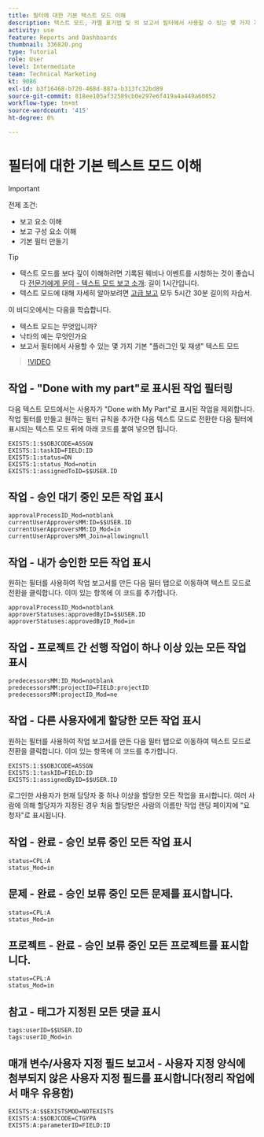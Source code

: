 ```yaml
---
title: 필터에 대한 기본 텍스트 모드 이해
description: 텍스트 모드, 카멜 표기법 및 의 보고서 필터에서 사용할 수 있는 몇 가지 기본 "플러그 앤 플레이" 텍스트 모드를 알아봅니다 [!DNL  Workfront].
activity: use
feature: Reports and Dashboards
thumbnail: 336820.png
type: Tutorial
role: User
level: Intermediate
team: Technical Marketing
kt: 9086
exl-id: b3f16468-b720-468d-887a-b313fc32bd89
source-git-commit: 818ee105af32589cb0e297e6f419a4a449a60052
workflow-type: tm+mt
source-wordcount: '415'
ht-degree: 0%

---
```


# 필터에 대한 기본 텍스트 모드 이해

>[!IMPORTANT]
>
>전제 조건:
>
>* 보고 요소 이해
>* 보고 구성 요소 이해
>* 기본 필터 만들기


>[!TIP]
>
>* 텍스트 모드를 보다 깊이 이해하려면 기록된 웨비나 이벤트를 시청하는 것이 좋습니다 [전문가에게 문의 - 텍스트 모드 보고 소개](https://experienceleague.adobe.com/docs/workfront-events/events/reporting-and-dashboards/introduction-to-text-mode-reporting.html?lang=en): 길이 1시간입니다.
>* 텍스트 모드에 대해 자세히 알아보려면 [고급 보고](https://experienceleague.adobe.com/docs/workfront-learn/tutorials-workfront/reporting/advanced-reporting/welcome-to-advanced-reporting.html?lang=en) 모두 5시간 30분 길이의 자습서.



이 비디오에서는 다음을 학습합니다.

* 텍스트 모드는 무엇입니까?
* 낙타의 예는 무엇인가요
* 보고서 필터에서 사용할 수 있는 몇 가지 기본 &quot;플러그인 및 재생&quot; 텍스트 모드

>[!VIDEO](https://video.tv.adobe.com/v/336820/?quality=12)


## 작업 - &quot;Done with my part&quot;로 표시된 작업 필터링

다음 텍스트 모드에서는 사용자가 &quot;Done with My Part&quot;로 표시된 작업을 제외합니다. 작업 필터를 만들고 원하는 필터 규칙을 추가한 다음 텍스트 모드로 전환한 다음 필터에 표시되는 텍스트 모드 뒤에 아래 코드를 붙여 넣으면 됩니다.

```
EXISTS:1:$$OBJCODE=ASSGN  
EXISTS:1:taskID=FIELD:ID  
EXISTS:1:status=DN  
EXISTS:1:status_Mod=notin  
EXISTS:1:assignedToID=$$USER.ID 
```

## 작업 - 승인 대기 중인 모든 작업 표시

```
approvalProcessID_Mod=notblank
currentUserApproversMM:ID=$$USER.ID
currentUserApproversMM:ID_Mod=in
currentUserApproversMM_Join=allowingnull
```

## 작업 - 내가 승인한 모든 작업 표시

원하는 필터를 사용하여 작업 보고서를 만든 다음 필터 탭으로 이동하여 텍스트 모드로 전환을 클릭합니다. 이미 있는 항목에 이 코드를 추가합니다.

```
approvalProcessID_Mod=notblank
approverStatuses:approvedByID=$$USER.ID
approverStatuses:approvedByID_Mod=in
```

## 작업 - 프로젝트 간 선행 작업이 하나 이상 있는 모든 작업 표시

```
predecessorsMM:ID_Mod=notblank
predecessorsMM:projectID=FIELD:projectID
predecessorsMM:projectID_Mod=ne
```

## 작업 - 다른 사용자에게 할당한 모든 작업 표시

원하는 필터를 사용하여 작업 보고서를 만든 다음 필터 탭으로 이동하여 텍스트 모드로 전환을 클릭합니다. 이미 있는 항목에 이 코드를 추가합니다.

```
EXISTS:1:$$OBJCODE=ASSGN
EXISTS:1:taskID=FIELD:ID
EXISTS:1:assignedByID=$$USER.ID
```

로그인한 사용자가 현재 담당자 중 하나 이상을 할당한 모든 작업을 표시합니다. 여러 사람에 의해 할당자가 지정된 경우 처음 할당받은 사람의 이름만 작업 랜딩 페이지에 &quot;요청자&quot;로 표시됩니다.

## 작업 - 완료 - 승인 보류 중인 모든 작업 표시

```
status=CPL:A
status_Mod=in
```


## 문제 - 완료 - 승인 보류 중인 모든 문제를 표시합니다.

```
status=CPL:A
status_Mod=in
```


## 프로젝트 - 완료 - 승인 보류 중인 모든 프로젝트를 표시합니다.

```
status=CPL:A
status_Mod=in
```


## 참고 - 태그가 지정된 모든 댓글 표시

```
tags:userID=$$USER.ID
tags:userID_Mod=in
```


## 매개 변수/사용자 지정 필드 보고서 - 사용자 지정 양식에 첨부되지 않은 사용자 지정 필드를 표시합니다(정리 작업에서 매우 유용함)

```
EXISTS:A:$$EXISTSMOD=NOTEXISTS
EXISTS:A:$$OBJCODE=CTGYPA
EXISTS:A:parameterID=FIELD:ID
```
